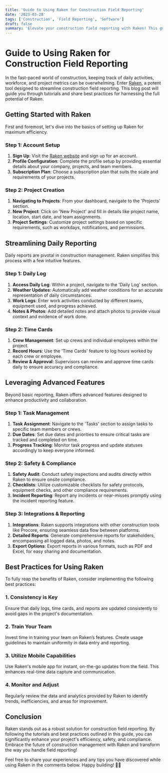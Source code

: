 ```yaml
---
title: 'Guide to Using Raken for Construction Field Reporting'
date: '2023-03-28'
tags: ['Construction', 'Field Reporting', 'Software']
draft: false
summary: 'Elevate your construction field reporting with Raken! This guide provides comprehensive tutorials and best practices for leveraging this powerful tool to streamline your construction projects.'
---
```


# Guide to Using Raken for Construction Field Reporting

In the fast-paced world of construction, keeping track of daily activities, workforce, and project metrics can be overwhelming. Enter [Raken](https://www.rakenapp.com/), a potent tool designed to streamline construction field reporting. This blog post will guide you through tutorials and share best practices for harnessing the full potential of Raken.

## Getting Started with Raken

First and foremost, let's dive into the basics of setting up Raken for maximum efficiency.

### Step 1: Account Setup

1. **Sign Up**: Visit the [Raken website](https://www.rakenapp.com/signup) and sign up for an account.
2. **Profile Configuration**: Complete the profile setup by providing essential details about your company, projects, and team members.
3. **Subscription Plan**: Choose a subscription plan that suits the scale and requirements of your projects.

### Step 2: Project Creation

1. **Navigating to Projects**: From your dashboard, navigate to the 'Projects' section.
2. **New Project**: Click on 'New Project' and fill in details like project name, location, start date, and team assignments.
3. **Project Settings**: Customize project settings based on specific requirements, such as workdays, notifications, and permissions.

## Streamlining Daily Reporting

Daily reports are pivotal in construction management. Raken simplifies this process with a few intuitive features.

### Step 1: Daily Log

1. **Access Daily Log**: Within a project, navigate to the 'Daily Log' section.
2. **Weather Updates**: Automatically add weather conditions for an accurate representation of daily circumstances.
3. **Work Logs**: Enter work activities conducted by different teams, equipment used, and progress achieved.
4. **Notes & Photos**: Add detailed notes and attach photos to provide visual context and evidence of work done.

### Step 2: Time Cards

1. **Crew Management**: Set up crews and individual employees within the project.
2. **Record Hours**: Use the 'Time Cards' feature to log hours worked by each crew or employee.
3. **Review & Approval**: Supervisors can review and approve time cards daily to ensure accuracy and compliance.

## Leveraging Advanced Features

Beyond basic reporting, Raken offers advanced features designed to enhance productivity and collaboration.

### Step 1: Task Management

1. **Task Assignment**: Navigate to the 'Tasks' section to assign tasks to specific team members or crews.
2. **Due Dates**: Set due dates and priorities to ensure critical tasks are tracked and completed on time.
3. **Progress Tracking**: Monitor task progress and update statuses accordingly to keep everyone informed.

### Step 2: Safety & Compliance

1. **Safety Audit**: Conduct safety inspections and audits directly within Raken to ensure onsite compliance.
2. **Checklists**: Utilize customizable checklists for safety protocols, equipment checks, and other compliance requirements.
3. **Incident Reporting**: Report any incidents or near-misses promptly using the incident reporting feature.

### Step 3: Integrations & Reporting

1. **Integrations**: Raken supports integrations with other construction tools like Procore, ensuring seamless data flow between platforms.
2. **Detailed Reports**: Generate comprehensive reports for stakeholders, encompassing all logged data, photos, and notes.
3. **Export Options**: Export reports in various formats, such as PDF and Excel, for easy sharing and documentation.

## Best Practices for Using Raken

To fully reap the benefits of Raken, consider implementing the following best practices:

### 1. Consistency is Key

Ensure that daily logs, time cards, and reports are updated consistently to avoid gaps in the project's documentation.

### 2. Train Your Team

Invest time in training your team on Raken’s features. Create usage guidelines to maintain uniformity in data entry and reporting.

### 3. Utilize Mobile Capabilities

Use Raken's mobile app for instant, on-the-go updates from the field. This enhances real-time data capture and communication.

### 4. Monitor and Adjust

Regularly review the data and analytics provided by Raken to identify trends, inefficiencies, and areas for improvement.

## Conclusion

Raken stands out as a robust solution for construction field reporting. By following the tutorials and best practices outlined in this guide, you can significantly enhance your project's efficiency, safety, and compliance. Embrace the future of construction management with Raken and transform the way you handle field reporting!

Feel free to share your experiences and any tips you have discovered while using Raken in the comments below. Happy building! 🚧🔨